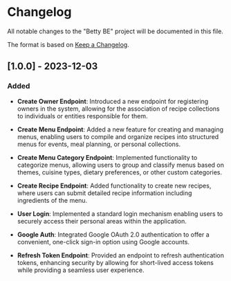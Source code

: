 # Changelog

All notable changes to the "Betty BE" project will be documented in this file.

The format is based on [Keep a Changelog](https://keepachangelog.com/en/1.0.0/).

## [1.0.0] - 2023-12-03

### Added

- **Create Owner Endpoint**: Introduced a new endpoint for registering owners in the system, allowing for the association of recipe collections to individuals or entities responsible for them.

- **Create Menu Endpoint**: Added a new feature for creating and managing menus, enabling users to compile and organize recipes into structured menus for events, meal planning, or personal collections.

- **Create Menu Category Endpoint**: Implemented functionality to categorize menus, allowing users to group and classify menus based on themes, cuisine types, dietary preferences, or other custom categories.

- **Create Recipe Endpoint**: Added functionality to create new recipes, where users can submit detailed recipe information including ingredients of the menu.

- **User Login**: Implemented a standard login mechanism enabling users to securely access their personal areas within the application.

- **Google Auth**: Integrated Google OAuth 2.0 authentication to offer a convenient, one-click sign-in option using Google accounts.

- **Refresh Token Endpoint**: Provided an endpoint to refresh authentication tokens, enhancing security by allowing for short-lived access tokens while providing a seamless user experience.
